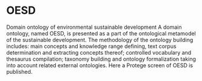 # OESD
Domain ontology of environmental sustainable development
A domain ontology, named OESD, is presented as a part of the ontological metamodel of the sustainable development. The methodology of the ontology building includes: main concepts and knowledge range defining, text corpus determination and extracting concepts thereof; controlled vocabulary and thesaurus compilation; taxonomy building and ontology formalization taking into account related external ontologies. Here a Protege screen of OESD is published.
